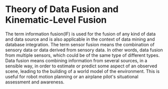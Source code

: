 # Theory of Data Fusion and Kinematic-Level Fusion

The term information fusion(IF) is used for the fusion of any kind of data and data source and is also applicable in the context of data mining and database integration.  The term sensor fusion means the combination of sensory data or data derived from sensory data. In other words, data fusion from multiple sensors, which could be of the same type of different types. Data fusion means combining information from several sources, in a sensible way, in order to estimate or predict some aspect of an observed scene, leading to the building of a world model of the environment.	This is useful for robot motion planning or an airplane pilot's situational assessment and awareness.





​	
​		
​	
​	
​		
​			
​				
​			


​			
​		
​	
